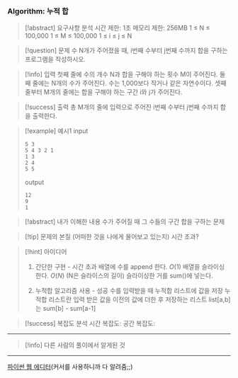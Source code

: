 ### Algorithm: 누적 합

> [!abstract] 요구사항 분석
> 시간 제한: 1초
> 메모리 제한: 256MB
> 1 ≤ N ≤ 100,000
> 1 ≤ M ≤ 100,000
> 1 ≤ i ≤ j ≤ N

> [!question] 문제
> 수 N개가 주어졌을 때, i번째 수부터 j번째 수까지 합을 구하는 프로그램을 작성하시오.

> [!info] 입력
> 첫째 줄에 수의 개수 N과 합을 구해야 하는 횟수 M이 주어진다. 둘째 줄에는 N개의 수가 주어진다. 수는 1,000보다 작거나 같은 자연수이다. 셋째 줄부터 M개의 줄에는 합을 구해야 하는 구간 i와 j가 주어진다.

> [!success] 출력
> 총 M개의 줄에 입력으로 주어진 i번째 수부터 j번째 수까지 합을 출력한다.

> [!example] 예시1
> input
>
> ```
> 5 3
> 5 4 3 2 1
> 1 3
> 2 4
> 5 5
> ```
>
> output
>
> ```
> 12
> 9
> 1
> ```

> [!abstract] 내가 이해한 내용
> 수가 주어질 때 그 수들의 구간 합을 구하는 문제

> [!tip] 문제의 본질 (어떠한 것을 나에게 물어보고 있는지)
> 시간 초과?

> [!hint] 아이디어
>
> 1. 간단한 구현 - 시간 초과
>    배열에 수를 append 한다. $O(1)$
>    배열을 슬라이싱 한다. $O(N)$ (N은 슬라이스의 길이)
>    슬라이싱한 거를 sum()에 넣는다.
>
> 2. 누적합 알고리즘 사용 - 성공
>    수를 입력받을 때 누적합 리스트에 값을 저장
>    누적합 리스트란 입력 받은 값을 이전의 값에 더한 후 저장하는 리스트
>    list[a,b]는 sum[b] - sum[a-1]

> [!success] 복잡도 분석
> 시간 복잡도:
> 공간 복잡도:

---

> [!info] 다른 사람의 풀이에서 알게된 것

---

[파이썬 웹 에디터](https://replit.com/@alsrudgh0210/KhakiPrettyClient#main.py)(커서를 사용하니까 다 알려줌;;)

